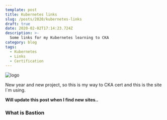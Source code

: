 ```yaml
---
template: post
title: Kubernetes links
slug: /posts/2020/kubernetes-links
draft: true
date: 2020-02-02T17:14:23.724Z
description: >-
  Some links for my Kubernetes learning to CKA
category: blog
tags:
  - Kubernetes
  - Links
  - Certification
---
```

![logo](/media/Bastion/kubernetes.png)

New year and new project, so this is my way to CKA cert and this is the site I`m using.

__Will update this post when I find new sites..__

### What is Bastion
